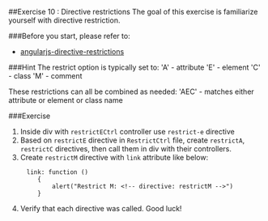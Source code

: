 ##Exercise 10 : Directive restrictions
The goal of this exercise is familiarize yourself with directive restriction.

###Before you start, please refer to:
* [angularjs-directive-restrictions](https://egghead.io/lessons/angularjs-directive-restrictions)

###Hint
The restrict option is typically set to:
'A' - attribute
'E' - element
'C' - class
'M' - comment

These restrictions can all be combined as needed:
'AEC' - matches either attribute or element or class name


###Exercise
1. Inside div with ```restrictECtrl``` controller use ```restrict-e``` directive
2. Based on ```restrictE``` directive in ```RestrictCtrl``` file, create ```restrictA```, ```restrictC``` directives, then call them in div with their controllers.
3. Create ```restrictM``` directive with ```link``` attribute like below:
```
     link: function ()
        {
            alert("Restrict M: <!-- directive: restrictM -->")
        }
```

4. Verify that each directive was called.
Good luck!
